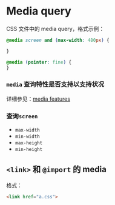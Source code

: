 # Media query

CSS 文件中的 media query，格式示例：

```css
@media screen and (max-width: 480px) {

}

@media (pointer: fine) {
}
```

### `media` 查询特性是否支持以支持状况

详细参见：[media features](https://developer.mozilla.org/en-US/docs/Web/CSS/@media#Media_features)

### 查询`screen`

  - `max-width`
  - `min-width`
  - `max-height`
  - `min-height`

## `<link>` 和 `@import` 的 media

格式：
```html
<link href="a.css">
```
